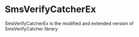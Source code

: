 # SmsVerifyCatcherEx
SmsVerifyCatcherEx is the modified and extended version of SmsVerifyCatcher library

